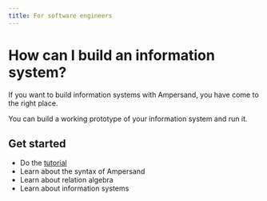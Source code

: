 ```yaml
---
title: For software engineers
---
```


# How can I build an information system?
If you want to build information systems with Ampersand, you have come to the right place.

You can build a working prototype of your information system and run it.

## Get started
* Do the [tutorial](../tutorial-rap4)
* Learn about the syntax of Ampersand
* Learn about relation algebra
* Learn about information systems
